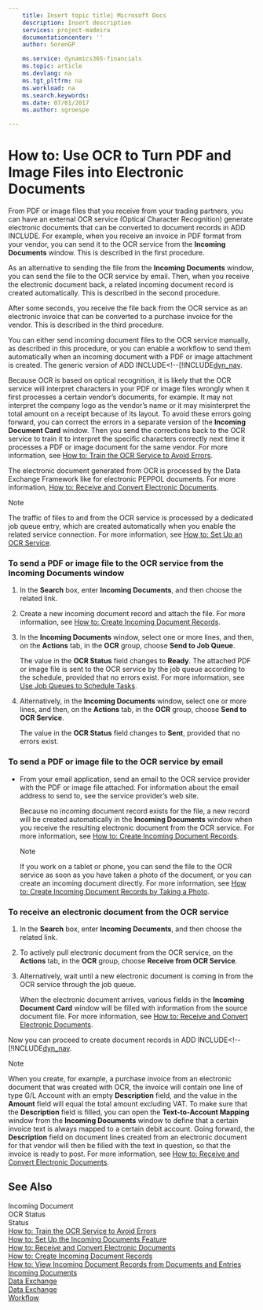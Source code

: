 ```yaml
---
    title: Insert topic title| Microsoft Docs
    description: Insert description
    services: project-madeira
    documentationcenter: ''
    author: SorenGP

    ms.service: dynamics365-financials
    ms.topic: article
    ms.devlang: na
    ms.tgt_pltfrm: na
    ms.workload: na
    ms.search.keywords:
    ms.date: 07/01/2017
    ms.author: sgroespe

---
```

# How to: Use OCR to Turn PDF and Image Files into Electronic Documents
From PDF or image files that you receive from your trading partners, you can have an external OCR service (Optical Character Recognition) generate electronic documents that can be converted to document records in ADD INCLUDE<!--[!INCLUDE[dyn_nav](includes/dyn_nav_md.md)]-->. For example, when you receive an invoice in PDF format from your vendor, you can send it to the OCR service from the **Incoming Documents** window. This is described in the first procedure.  
  
 As an alternative to sending the file from the **Incoming Documents** window, you can send the file to the OCR service by email. Then, when you receive the electronic document back, a related incoming document record is created automatically. This is described in the second procedure.  
  
 After some seconds, you receive the file back from the OCR service as an electronic invoice that can be converted to a purchase invoice for the vendor. This is described in the third procedure.  
  
 You can either send incoming document files to the OCR service manually, as described in this procedure, or you can enable a workflow to send them automatically when an incoming document with a PDF or image attachment is created. The generic version of ADD INCLUDE<!--[!INCLUDE[dyn_nav](includes/workflow.md).  
  
 Because OCR is based on optical recognition, it is likely that the OCR service will interpret characters in your PDF or image files wrongly when it first processes a certain vendor’s documents, for example. It may not interpret the company logo as the vendor’s name or it may misinterpret the total amount on a receipt because of its layout. To avoid these errors going forward, you can correct the errors in a separate version of the **Incoming Document Card** window. Then you send the corrections back to the OCR service to train it to interpret the specific characters correctly next time it processes a PDF or image document for the same vendor. For more information, see [How to: Train the OCR Service to Avoid Errors](../how-to-train-the-ocr-service-to-avoid-errors.md).  
  
 The electronic document generated from OCR is processed by the Data Exchange Framework like for electronic PEPPOL documents. For more information, [How to: Receive and Convert Electronic Documents](../how-to-receive-and-convert-electronic-documents.md).  
  
> [!NOTE]  
>  The traffic of files to and from the OCR service is processed by a dedicated job queue entry, which are created automatically when you enable the related service connection. For more information, see [How to: Set Up an OCR Service](../how-to-set-up-an-ocr-service.md).  
  
### To send a PDF or image file to the OCR service from the Incoming Documents window  
  
1.  In the **Search** box, enter **Incoming Documents**, and then choose the related link.  
  
2.  Create a new incoming document record and attach the file. For more information, see [How to: Create Incoming Document Records](../how-to-create-incoming-document-records.md).  
  
3.  In the **Incoming Documents** window, select one or more lines, and then, on the **Actions** tab, in the **OCR** group, choose **Send to Job Queue**.  
  
     The value in the **OCR Status** field changes to **Ready**. The attached PDF or image file is sent to the OCR service by the job queue according to the schedule, provided that no errors exist. For more information, see [Use Job Queues to Schedule Tasks](../use-job-queues-to-schedule-tasks.md).  
  
4.  Alternatively, in the **Incoming Documents** window, select one or more lines, and then, on the **Actions** tab, in the **OCR** group, choose **Send to OCR Service**.  
  
     The value in the **OCR Status** field changes to **Sent**, provided that no errors exist.  
  
### To send a PDF or image file to the OCR service by email  
  
-   From your email application, send an email to the OCR service provider with the PDF or image file attached. For information about the email address to send to, see the service provider’s web site.  
  
     Because no incoming document record exists for the file, a new record will be created automatically in the **Incoming Documents** window when you receive the resulting electronic document from the OCR service. For more information, see [How to: Create Incoming Document Records](../how-to-create-incoming-document-records.md).  
  
    > [!NOTE]  
    >  If you work on a tablet or phone, you can send the file to the OCR service as soon as you have taken a photo of the document, or you can create an incoming document directly. For more information, see [How to: Create Incoming Document Records by Taking a Photo](../how-to-create-incoming-document-records-by-taking-a-photo.md).  
  
### To receive an electronic document from the OCR service  
  
1.  In the **Search** box, enter **Incoming Documents**, and then choose the related link.  
  
2.  To actively pull electronic document from the OCR service, on the **Actions** tab, in the **OCR** group, choose **Receive from OCR Service**.  
  
3.  Alternatively, wait until a new electronic document is coming in from the OCR service through the job queue.  
  
     When the electronic document arrives, various fields in the **Incoming Document Card** window will be filled with information from the source document file. For more information, see [How to: Receive and Convert Electronic Documents](../how-to-receive-and-convert-electronic-documents.md).  
  
 Now you can proceed to create document records in ADD INCLUDE<!--[!INCLUDE[dyn_nav](includes/use-incoming-documents.md).  
  
> [!NOTE]  
>  When you create, for example, a purchase invoice from an electronic document that was created with OCR, the invoice will contain one line of type G/L Account with an empty **Description** field, and the value in the **Amount** field will equal the total amount excluding VAT. To make sure that the **Description** field is filled, you can open the **Text-to-Account Mapping** window from the **Incoming Documents** window to define that a certain invoice text is always mapped to a certain debit account. Going forward, the **Description** field on document lines created from an electronic document for that vendor will then be filled with the text in question, so that the invoice is ready to post. For more information, see [How to: Receive and Convert Electronic Documents](../how-to-receive-and-convert-electronic-documents.md).  
  
## See Also  
 Incoming Document   
 OCR Status   
 Status   
 [How to: Train the OCR Service to Avoid Errors](../how-to-train-the-ocr-service-to-avoid-errors.md)   
 [How to: Set Up the Incoming Documents Feature](../how-to-set-up-the-incoming-documents-feature.md)   
 [How to: Receive and Convert Electronic Documents](../how-to-receive-and-convert-electronic-documents.md)   
 [How to: Create Incoming Document Records](../how-to-create-incoming-document-records.md)   
 [How to: View Incoming Document Records from Documents and Entries](../how-to-view-incoming-document-records-from-documents-and-entries.md)   
 [Incoming Documents](../incoming-documents.md)   
 [Data Exchange](../data-exchange.md)   
 [Data Exchange](../data-exchange.md)   
 [Workflow](../workflow.md)